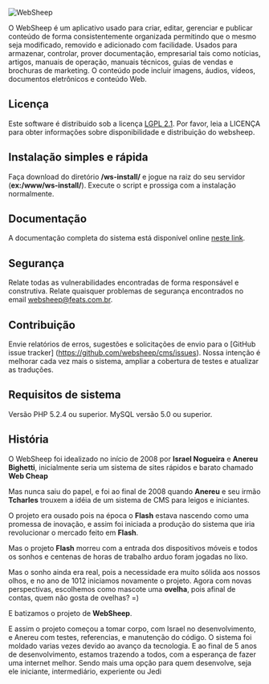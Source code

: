 ![WebSheep](https://raw.githubusercontent.com/websheep/cms/master/admin/App/Templates/img/websheep/logoEmail.png)

O WebSheep é um aplicativo usado para criar, editar, gerenciar e publicar conteúdo de forma consistentemente organizada permitindo que o mesmo seja modificado, removido e adicionado com facilidade. Usados para armazenar, controlar, prover documentação, empresarial tais como notícias, artigos, manuais de operação, manuais técnicos, guias de vendas e brochuras de marketing. O conteúdo pode incluir imagens, áudios, vídeos, documentos eletrônicos e conteúdo Web.

## Licença

Este software é distribuido sob a licença [LGPL 2.1](http://www.gnu.org/licenses/lgpl-2.1.html). Por favor, leia a LICENÇA para obter informações sobre disponibilidade e distribuição do websheep.

## Instalação simples e rápida

Faça download do diretório **/ws-install/**  e jogue na raiz do seu servidor (__ex:/www/ws-install/__). 
Execute o script e prossiga com a instalação normalmente. 


## Documentação

A documentação completa do sistema está disponível online [neste link](http://doc.websheep.com.br/).

## Segurança

Relate todas as vulnerabilidades encontradas de forma responsável e construtiva.
Relate quaisquer problemas de segurança encontrados no email [websheep@feats.com.br](mailto:websheep@feats.com.br).

## Contribuição

Envie relatórios de erros, sugestões e solicitações de envio para o [GitHub issue tracker] (https://github.com/websheep/cms/issues).
Nossa intenção é melhorar cada vez mais o sistema, ampliar a cobertura de testes e atualizar as traduções.

## Requisitos de sistema

Versão PHP 5.2.4 ou superior.
MySQL versão 5.0 ou superior.

## História
O WebSheep foi idealizado no início de 2008 por **Israel Nogueira** e **Anereu Bighetti**, inicialmente seria um sistema de sites rápidos e barato chamado **Web Cheap**

Mas nunca saiu do papel, e foi ao final de 2008 quando **Anereu** e seu irmão **Tcharles** trouxem a idéia de um sistema de CMS para leigos e iniciantes.

O projeto era ousado pois na época o **Flash** estava nascendo como uma promessa de inovação, e assim foi iniciada a produção do sistema que iria revolucionar o mercado feito em **Flash**.

Mas o projeto **Flash** morreu com a entrada dos dispositivos móveis e todos os sonhos e centenas de horas de trabalho arduo foram jogadas no lixo.

Mas o sonho ainda era real, pois a necessidade era muito sólida aos nossos olhos, e no ano de 1012 iniciamos novamente o projeto.
Agora com novas perspectivas, escolhemos como mascote uma **ovelha**, pois afinal de contas, quem não gosta de ovelhas? =)

E batizamos o projeto de **WebSheep**.

E assim o projeto começou a tomar corpo, com Israel no desenvolvimento, e Anereu com testes, referencias, e manutenção do código.
O sistema foi moldado varias vezes devido ao avanço da tecnologia.
E ao final de 5 anos de desenvolvimento, estamos trazendo a todos, com a esperança de fazer uma internet melhor.
Sendo mais uma opção para quem desenvolve, seja ele iniciante, intermediário, experiente ou Jedi
